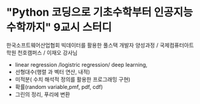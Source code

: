# "Python 코딩으로 기초수학부터 인공지능 수학까지" 9교시 스터디
한국소프트웨어산업협회 빅데이터를 활용한 풀스택 개발자 양성과정 / 국제컴퓨터아트학원 천호캠퍼스 / 이재오 강사님

- linear regression /logistric regression/ deep learning,
- 선형대수(행렬 과 벡터 연산, 내적)
- 미적분( 수치 해석적 정의를 활용한 프로그래밍 구현)
- 확률(random variable,pmf, pdf, cdf)
- 그린의 정리, 푸리에 변환
